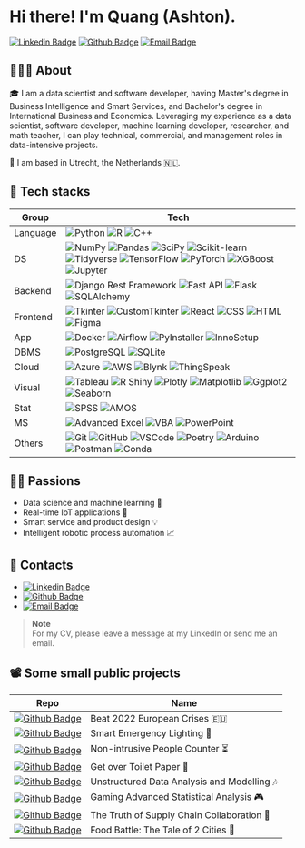 <h1> Hi there! I'm Quang (Ashton).  
  <!-- <img src="https://github.com/quang-phong/quang-phong/blob/main/media/gif/bear-and-fish.gif" width="80px"> -->
</h1>

[![Linkedin Badge](https://img.shields.io/badge/-@quangphong-0072b1?style=for-the-badge&logo=LinkedIn&link=https://www.linkedin.com/in/quangphong/)](https://www.linkedin.com/in/quangphong/) 
[![Github Badge](https://img.shields.io/badge/-@quang--phong-171515?style=for-the-badge&logo=github&logoColor=white&link=https://github.com/quang-phong)](https://github.com/quang-phong)
[![Email Badge](https://img.shields.io/badge/-quang.phong@outlook.com-00a2ed?style=for-the-badge&logo=microsoftoutlook&logoColor=white&link=mailto:quang.phong@outlook.com)](mailto:quang.phong@outlook.com)


## 🧑🏻‍🚀 About

🎓 I am a data scientist and software developer, having Master's degree in Business Intelligence and Smart Services, and Bachelor's degree in International Business and Economics. Leveraging my experience as a data scientist, software developer, machine learning developer, researcher, and math teacher, I can play technical, commercial, and management roles in data-intensive projects.  

🛬 I am based in Utrecht, the Netherlands 🇳🇱.  


## 🚀 Tech stacks

| **Group** |  **Tech** |
| - | - | 
| Language | ![Python](https://img.shields.io/badge/-Python-ffe14e?style=for-the-badge&logo=python&logoColor=3776AB) ![R](https://img.shields.io/badge/-R-276DC3?style=for-the-badge&logo=r&logoColor=white) ![C++](https://img.shields.io/badge/-C++-00599C?style=for-the-badge&logo=cplusplus&logoColor=white) |
| DS | ![NumPy](https://img.shields.io/badge/-NumPy-013243?style=for-the-badge&logo=numpy&logoColor=white) ![Pandas](https://img.shields.io/badge/-Pandas-150458?style=for-the-badge&logo=pandas&logoColor=white) ![SciPy](https://img.shields.io/badge/-SciPy-8CAAE6?style=for-the-badge&logo=scipy&logoColor=black) ![Scikit-learn](https://img.shields.io/badge/-Scikit--learn-F7931E?style=for-the-badge&logo=scikitlearn&logoColor=white) ![Tidyverse](https://img.shields.io/badge/-Tidyverse-1A162D?style=for-the-badge&logo=tidyverse&logoColor=white) ![TensorFlow](https://img.shields.io/badge/-TensorFlow-FF6F00?style=for-the-badge&logo=tensorflow&logoColor=white) ![PyTorch](https://img.shields.io/badge/-PyTorch-EE4C2C?style=for-the-badge&logo=pytorch&logoColor=white) ![XGBoost](https://img.shields.io/badge/-XGBoost-000000?style=for-the-badge&logo=r&logoColor=white) ![Jupyter](https://img.shields.io/badge/-Jupyter-F37626?style=for-the-badge&logo=jupyter&logoColor=white)  |
| Backend | ![Django Rest Framework](https://img.shields.io/badge/-Django--Rest--Framework-092E20?style=for-the-badge&logo=django&logoColor=white) ![Fast API](https://img.shields.io/badge/-FastAPI-009688?style=for-the-badge&logo=fastapi&logoColor=white) ![Flask](https://img.shields.io/badge/-Flask-000000?style=for-the-badge&logo=flask&logoColor=white) ![SQLAlchemy](https://img.shields.io/badge/-SQLAlchemy-D71F00?style=for-the-badge&logo=sqlalchemy&logoColor=white) |
| Frontend | ![Tkinter](https://img.shields.io/badge/-Tkinter-000000?style=for-the-badge&logo=python&logoColor=white) ![CustomTkinter](https://img.shields.io/badge/-CustomTkinter-000000?style=for-the-badge&logo=python&logoColor=white) ![React](https://img.shields.io/badge/-React.js-61DAFB?style=for-the-badge&logo=react&logoColor=black) ![CSS](https://img.shields.io/badge/-CSS-1572B6?style=for-the-badge&logo=css3&logoColor=white) ![HTML](https://img.shields.io/badge/-HTML-E34F26?style=for-the-badge&logo=css3&logoColor=white) ![Figma](https://img.shields.io/badge/-Figma-F24E1E?style=for-the-badge&logo=figma&logoColor=white) |
| App | ![Docker](https://img.shields.io/badge/-Docker-2496ED?style=for-the-badge&logo=python&logoColor=white) ![Airflow](https://img.shields.io/badge/-Apache--Airflow-017CEE?style=for-the-badge&logo=apacheairflow&logoColor=white) ![PyInstaller](https://img.shields.io/badge/-PyInstaller-000000?style=for-the-badge&logo=python&logoColor=white) ![InnoSetup](https://img.shields.io/badge/-InnoSetup-1572B6?style=for-the-badge&logo=python&logoColor=white) |   
| DBMS | ![PostgreSQL](https://img.shields.io/badge/-PostgreSQL-4169E1?style=for-the-badge&logo=postgresql&logoColor=white) ![SQLite](https://img.shields.io/badge/-SQLite-003B57?style=for-the-badge&logo=sqlite&logoColor=white) |
| Cloud | ![Azure](https://img.shields.io/badge/-Azure-0078D4?style=for-the-badge&logo=microsoftazure&logoColor=white) ![AWS](https://img.shields.io/badge/-AWS-232F3E?style=for-the-badge&logo=amazonwebservices&logoColor=white) ![Blynk](https://img.shields.io/badge/-Blynk-000000?style=for-the-badge&logo=smartthings&logoColor=white) ![ThingSpeak](https://img.shields.io/badge/-ThingSpeak-15BFFF?style=for-the-badge&logo=smartthings&logoColor=white) |
| Visual | ![Tableau](https://img.shields.io/badge/-Tableau-E97627?style=for-the-badge&logo=tableau&logoColor=white) ![R Shiny](https://img.shields.io/badge/-R--Shiny-276DC3?style=for-the-badge&logo=r&logoColor=white) ![Plotly](https://img.shields.io/badge/-Plotly-3F4F75?style=for-the-badge&logo=plotly&logoColor=white) ![Matplotlib](https://img.shields.io/badge/-Matplotlib-ffe14e?style=for-the-badge&logo=python&logoColor=3776AB) ![Ggplot2](https://img.shields.io/badge/-Ggplot2-000000?style=for-the-badge&logo=r&logoColor=white) ![Seaborn](https://img.shields.io/badge/-Seaborn-000000?style=for-the-badge&logo=python&logoColor=white) |
| Stat | ![SPSS](https://img.shields.io/badge/-SPSS-bc2a2a?style=for-the-badge&logo=ibm&logoColor=white) ![AMOS](https://img.shields.io/badge/-AMOS-1a139b?style=for-the-badge&logo=ibm&logoColor=white) |
| MS | ![Advanced Excel](https://img.shields.io/badge/-Advanced--Excel-217346?style=for-the-badge&logo=microsoft%20excel&logoColor=white) ![VBA](https://img.shields.io/badge/-VBA-217346?style=for-the-badge&logo=microsoft%20excel&logoColor=white) ![PowerPoint](https://img.shields.io/badge/-PowerPoint-B7472A?style=for-the-badge&logo=microsoftpowerpoint&logoColor=white) |
| Others | ![Git](https://img.shields.io/badge/-Git-F05032?style=for-the-badge&logo=git&logoColor=white) ![GitHub](https://img.shields.io/badge/-GitHub-181717?style=for-the-badge&logo=github&logoColor=white) ![VSCode](https://img.shields.io/badge/-VSCode-007ACC?style=for-the-badge&logo=visualstudiocode&logoColor=white) ![Poetry](https://img.shields.io/badge/-Poetry-60A5FA?style=for-the-badge&logo=poetry&logoColor=white) ![Arduino](https://img.shields.io/badge/-Arduino-00878F?style=for-the-badge&logo=arduino&logoColor=white) ![Postman](https://img.shields.io/badge/-Postman-FF6C37?style=for-the-badge&logo=postman&logoColor=white) ![Conda](https://img.shields.io/badge/-Anaconda-44A833?style=for-the-badge&logo=anaconda&logoColor=white) |


## 🤟🏼 Passions

- Data science and machine learning 📡
- Real-time IoT applications 🤖
- Smart service and product design 💡
- Intelligent robotic process automation 📈


## 📇 Contacts

- [![Linkedin Badge](https://img.shields.io/badge/-@quangphong-0072b1?style=for-the-badge&logo=LinkedIn&link=https://www.linkedin.com/in/quangphong/)](https://www.linkedin.com/in/quangphong/) 
- [![Github Badge](https://img.shields.io/badge/-@quang--phong-171515?style=for-the-badge&logo=github&logoColor=white&link=https://github.com/quang-phong)](https://github.com/quang-phong)
- [![Email Badge](https://img.shields.io/badge/-quang.phong@outlook.com-00a2ed?style=for-the-badge&logo=microsoftoutlook&logoColor=white&link=mailto:quang.phong@outlook.com)](mailto:quang.phong@outlook.com)

>**Note**  
>For my CV, please leave a message at my LinkedIn or send me an email.

## 📽️ Some small public projects

| **Repo** |  **Name** |
| - | - | 
| [![Github Badge](https://img.shields.io/badge/-beat--2022--european--crises-171515?style=for-the-badge&logo=github&logoColor=white&link=https://github.com/beat-2022-european-crises)](https://github.com/quang-phong/beat-2022-european-crises) | Beat 2022 European Crises 🇪🇺 |
| [![Github Badge](https://img.shields.io/badge/-smart--emergency--lighting-171515?style=for-the-badge&logo=github&logoColor=white&link=https://github.com/smart-emergency-lighting)](https://github.com/quang-phong/smart-emergency-lighting) | Smart Emergency Lighting 🚨 |
| [![Github Badge](https://img.shields.io/badge/-non--intrusive--people--counter-171515?style=for-the-badge&logo=github&logoColor=white&link=https://github.com/non-intrusive-people-counter)](https://github.com/quang-phong/non-intrusive-people-counter) | Non-intrusive People Counter ⏳️ |
| [![Github Badge](https://img.shields.io/badge/-get--over--toilet--paper-171515?style=for-the-badge&logo=github&logoColor=white&link=https://github.com/get-over-toilet-paper)](https://github.com/quang-phong/get-over-toilet-paper) | Get over Toilet Paper 🧻 |
| [![Github Badge](https://img.shields.io/badge/-unstructured--data--analysis--modelling-171515?style=for-the-badge&logo=github&logoColor=white&link=https://github.com/unstructured-data-analysis-modelling)](https://github.com/quang-phong/unstructured-data-analysis-modelling) | Unstructured Data Analysis and Modelling 🎶 |
| [![Github Badge](https://img.shields.io/badge/-gaming--advanced--statistical--analysis-171515?style=for-the-badge&logo=github&logoColor=white&link=https://github.com/gaming-advanced-statistical-analysis)](https://github.com/quang-phong/gaming-advanced-statistical-analysis) | Gaming Advanced Statistical Analysis 🎮 |
| [![Github Badge](https://img.shields.io/badge/-truth--of--supply--chain--collaboration-171515?style=for-the-badge&logo=github&logoColor=white&link=https://github.com/truth-of-supply-chain-collaboration)](https://github.com/quang-phong/truth-of-supply-chain-collaboration) | The Truth of Supply Chain Collaboration 🤝 |
| [![Github Badge](https://img.shields.io/badge/-food--battle--the--tale--of--2--cities-171515?style=for-the-badge&logo=github&logoColor=white&link=https://github.com/food-battle-the-tale-of-2-cities)](https://github.com/quang-phong/food-battle-the-tale-of-2-cities) | Food Battle: The Tale of 2 Cities 🍜 |



